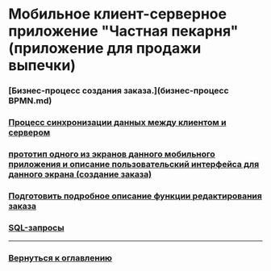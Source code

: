 # Мобильное клиент-серверное приложение "Частная пекарня" (приложение для продажи выпечки)

### [Бизнес-процесс создания заказа.](бизнес-процесс BPMN.md)

### [Процесс синхронизации данных между клиентом и сервером]()

### [прототип одного из экранов данного мобильного приложения и описание пользовательский интерфейса для данного экрана (создание заказа)]()
### [Подготовить подробное описание функции редактирования заказа]()
### [SQL-запросы]()

------
 
### [Вернуться к оглавлению](../README.md)
